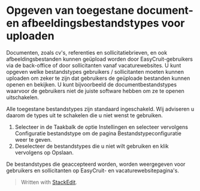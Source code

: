 # Opgeven van toegestane document- en afbeeldingsbestandstypes voor uploaden

Documenten, zoals cv's, referenties en sollicitatiebrieven, en ook afbeeldingsbestanden kunnen geüpload worden door EasyCruit-gebruikers via de back-office of door sollicitanten vanaf vacaturewebsites. U kunt opgeven welke bestandstypes gebruikers / sollicitanten moeten kunnen uploaden om zeker te zijn dat gebruikers de geüploade bestanden kunnen openen en bekijken. U kunt bijvoorbeeld de documentbestandstypes waarvoor de gebruikers niet de juiste software hebben om ze te openen uitschakelen.

Alle toegestane bestandstypes zijn standaard ingeschakeld. Wij adviseren u daarom de types uit te schakelen die u niet wenst te gebruiken.

1.  Selecteer in de  Taakbalk  de optie  Instellingen  en selecteer vervolgens  Configuratie bestandstype  om de pagina  Bestandstypeconfiguratie  weer te geven.
2.  Deselecteer de bestandstypes die u niet wilt gebruiken en klik vervolgens op  Opslaan.

De bestandstypes die geaccepteerd worden, worden weergegeven voor gebruikers en sollicitanten op EasyCruit- en vacaturewebsitepagina's.


> Written with [StackEdit](https://stackedit.io/).
<!--stackedit_data:
eyJoaXN0b3J5IjpbNzM1NDQ3NDk2XX0=
-->